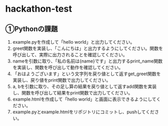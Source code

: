 # hackathon-test

## ①Pythonの課題

1. example.pyを作成して「hello world」と出力してください。
2. greet関数を実装し、「こんにちは」と出力するようにしてください。関数を呼び出して、実際に出力されることを確認してください。
3. nameを引数に取り、「私の名前は{name}です」と出力するprint_name関数を実装し、関数を呼び出して動作を確認してください。
4. 「おはようございます」という文字列を戻り値として返すget_greet関数を実装し、戻り値をprint関数で出力してください。
5. a, bを引数に取り、その足し算の結果を戻り値として返すadd関数を実装し、関数を呼び出して結果をprint関数で出力してください。
6. example.htmlを作成して「hello world」と画面に表示できるようにしてください。
7. example.pyとexample.htmlをリポジトリにコミットし、pushしてください。
